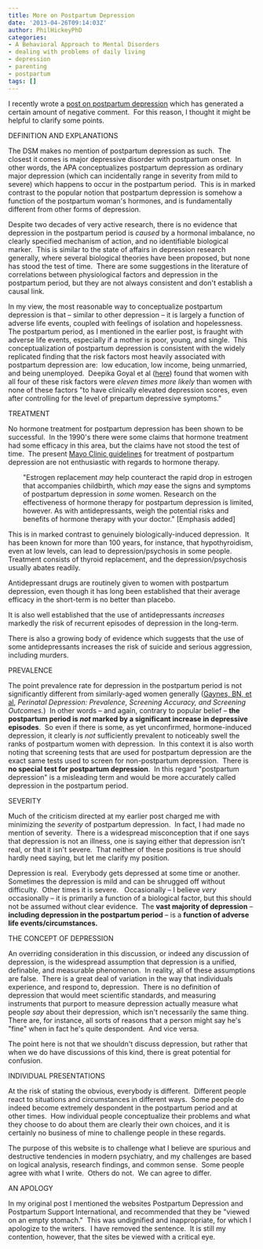 ```yaml
---
title: More on Postpartum Depression
date: '2013-04-26T09:14:03Z'
author: PhilHickeyPhD
categories:
- A Behavioral Approach to Mental Disorders
- dealing with problems of daily living
- depression
- parenting
- postpartum
tags: []
---
```


I recently wrote a <a href="https://www.behaviorismandmentalhealth.com/2013/04/24/postpartum-depression/">post on postpartum depression</a> which has generated a certain amount of negative comment.  For this reason, I thought it might be helpful to clarify some points.

DEFINITION AND EXPLANATIONS

The DSM makes no mention of postpartum depression as such.  The closest it comes is major depressive disorder with postpartum onset.  In other words, the APA conceptualizes postpartum depression as ordinary major depression (which can incidentally range in severity from mild to severe) which happens to occur in the postpartum period.  This is in marked contrast to the popular notion that postpartum depression is somehow a function of the postpartum woman's hormones, and is fundamentally different from other forms of depression.

Despite two decades of very active research, there is no evidence that depression in the postpartum period is <i>caused</i> by a hormonal imbalance, no clearly specified mechanism of action, and no identifiable biological marker.  This is similar to the state of affairs in depression research generally, where several biological theories have been proposed, but none has stood the test of time.  There are some suggestions in the literature of correlations between physiological factors and depression in the postpartum period, but they are not always consistent and don't establish a causal link.

In my view, the most reasonable way to conceptualize postpartum depression is that – similar to other depression – it is largely a function of adverse life events, coupled with feelings of isolation and hopelessness.  The postpartum period, as I mentioned in the earlier post, is fraught with adverse life events, especially if a mother is poor, young, and single.  This conceptualization of postpartum depression is consistent with the widely replicated finding that the risk factors most heavily associated with postpartum depression are:  low education, low income, being unmarried, and being unemployed.  Deepika Goyal et al (<a href="http://www.ncbi.nlm.nih.gov/pmc/articles/PMC2835803/">here</a>) found that women with all four of these risk factors were <i>eleven times more likely</i> than women with none of these factors "to have clinically elevated depression scores, even after controlling for the level of prepartum depressive symptoms."

TREATMENT

No hormone treatment for postpartum depression has been shown to be successful.  In the 1990's there were some claims that hormone treatment had some efficacy in this area, but the claims have not stood the test of time.  The present <a href="http://www.mayoclinic.com/health/postpartum-depression/DS00546/DSECTION=treatments-and-drugs">Mayo Clinic guidelines</a> for treatment of postpartum depression are not enthusiastic with regards to hormone therapy.
<p style="padding-left: 30px;">"Estrogen replacement <i>may</i> help counteract the rapid drop in estrogen that accompanies childbirth, which <i>may</i> ease the signs and symptoms of postpartum depression in <i>some</i> women. Research on the effectiveness of hormone therapy for postpartum depression is limited, however. As with antidepressants, weigh the potential risks and benefits of hormone therapy with your doctor." [Emphasis added]</p>
This is in marked contrast to genuinely biologically-induced depression.  It has been known for more than 100 years, for instance, that hypothyroidism, even at low levels, can lead to depression/psychosis in some people.  Treatment consists of thyroid replacement, and the depression/psychosis usually abates readily.

Antidepressant drugs are routinely given to women with postpartum depression, even though it has long been established that their average efficacy in the short-term is no better than placebo.

It is also well established that the use of antidepressants <i>increases</i> markedly the risk of recurrent episodes of depression in the long-term.

There is also a growing body of evidence which suggests that the use of some antidepressants increases the risk of suicide and serious aggression, including murders.

PREVALENCE

The point prevalence rate for depression in the postpartum period is not significantly different from similarly-aged women generally (<a href="http://www.donau-uni.ac.at/imperia/md/content/department/evidenzbasierte_medizin/abstracts_publikationen_gerald/perinatal_depression._prevalence__screening__accuracy__and_screening_outcomes.pdf">Gaynes, BN, et al</a>, <i>Perinatal Depression: Prevalence, Screening Accuracy, and Screening Outcomes.</i>)  In other words – and again, contrary to popular belief – <strong>the postpartum period is <i>not</i> marked by a significant increase in depressive episodes</strong>.  So even if there is some, as yet unconfirmed, hormone-induced depression, it clearly is <i>not</i> sufficiently prevalent to noticeably swell the ranks of postpartum women with depression.  In this context it is also worth noting that screening tests that are used for postpartum depression are the exact same tests used to screen for non-postpartum depression.  There is <strong>no special test for postpartum depression</strong>.  In this regard "postpartum depression" is a misleading term and would be more accurately called depression in the postpartum period.

SEVERITY

Much of the criticism directed at my earlier post charged me with minimizing the <i>severity</i> of postpartum depression.  In fact, I had made no mention of severity.  There is a widespread misconception that if one says that depression is not an illness, one is saying either that depression isn't real, or that it isn't severe.  That neither of these positions is true should hardly need saying, but let me clarify my position.

Depression is real.  Everybody gets depressed at some time or another.  Sometimes the depression is mild and can be shrugged off without difficulty.  Other times it is severe.   Occasionally – I believe <i>very</i> occasionally – it is primarily a function of a biological factor, but this should not be assumed without clear evidence.  The <strong>vast majority of depression</strong> – <strong>including depression in the postpartum period</strong> – is a <strong>function of adverse life events/circumstances.</strong>

THE CONCEPT OF DEPRESSION

An overriding consideration in this discussion, or indeed any discussion of depression, is the widespread assumption that depression is a unified, definable, and measurable phenomenon.  In reality, all of these assumptions are false.  There is a great deal of variation in the way that individuals experience, and respond to, depression.  There is no definition of depression that would meet scientific standards, and measuring instruments that purport to measure depression actually measure what people <i>say</i> about their depression, which isn't necessarily the same thing. There are, for instance, all sorts of reasons that a person might say he's "fine" when in fact he's quite despondent.  And vice versa.

The point here is not that we shouldn't discuss depression, but rather that when we do have discussions of this kind, there is great potential for confusion.

INDIVIDUAL PRESENTATIONS

At the risk of stating the obvious, everybody is different.  Different people react to situations and circumstances in different ways.  Some people do indeed become extremely despondent in the postpartum period and at other times.  How individual people conceptualize their problems and what they choose to do about them are clearly their own choices, and it is certainly no business of mine to challenge people in these regards.

The purpose of this website is to challenge what I believe are spurious and destructive tendencies in modern psychiatry, and my challenges are based on logical analysis, research findings, and common sense.  Some people agree with what I write.  Others do not.  We can agree to differ.

AN APOLOGY

In my original post I mentioned the websites Postpartum Depression and Postpartum Support International, and recommended that they be "viewed on an empty stomach."  This was undignified and inappropriate, for which I apologize to the writers.  I have removed the sentence.  It is still my contention, however, that the sites be viewed with a critical eye.